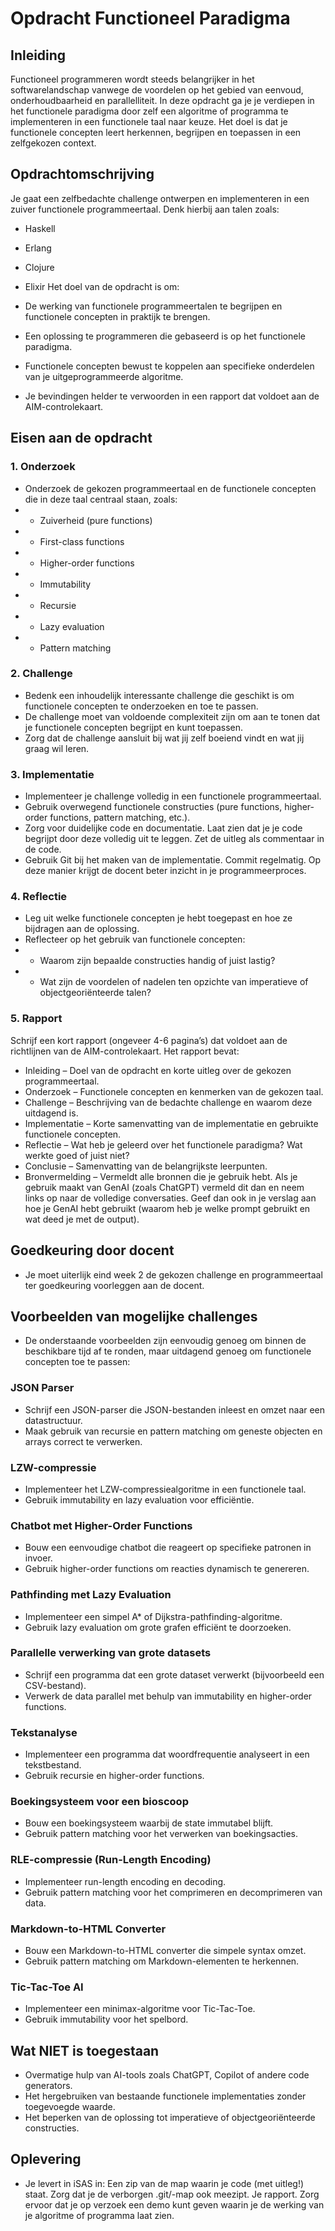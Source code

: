 # Opdracht Functioneel Paradigma
## Inleiding
Functioneel programmeren wordt steeds belangrijker in het softwarelandschap vanwege de voordelen op het gebied van eenvoud, onderhoudbaarheid en parallelliteit. In deze opdracht ga je je verdiepen in het functionele paradigma door zelf een algoritme of programma te implementeren in een functionele taal naar keuze. Het doel is dat je functionele concepten leert herkennen, begrijpen en toepassen in een zelfgekozen context.

## Opdrachtomschrijving
Je gaat een zelfbedachte challenge ontwerpen en implementeren in een zuiver functionele programmeertaal. Denk hierbij aan talen zoals:

- Haskell
- Erlang
- Clojure
- Elixir
Het doel van de opdracht is om:

- De werking van functionele programmeertalen te begrijpen en functionele concepten in praktijk te brengen.
- Een oplossing te programmeren die gebaseerd is op het functionele paradigma.
- Functionele concepten bewust te koppelen aan specifieke onderdelen van je uitgeprogrammeerde algoritme.
- Je bevindingen helder te verwoorden in een rapport dat voldoet aan de AIM-controlekaart.
## Eisen aan de opdracht
### 1. Onderzoek
- Onderzoek de gekozen programmeertaal en de functionele concepten die in deze taal centraal staan, zoals:
- - Zuiverheid (pure functions)
- - First-class functions
- - Higher-order functions
- - Immutability
- - Recursie
- - Lazy evaluation
- - Pattern matching
### 2. Challenge
- Bedenk een inhoudelijk interessante challenge die geschikt is om functionele concepten te onderzoeken en toe te passen.
- De challenge moet van voldoende complexiteit zijn om aan te tonen dat je functionele concepten begrijpt en kunt toepassen.
- Zorg dat de challenge aansluit bij wat jij zelf boeiend vindt en wat jij graag wil leren.
### 3. Implementatie
- Implementeer je challenge volledig in een functionele programmeertaal.
- Gebruik overwegend functionele constructies (pure functions, higher-order functions, pattern matching, etc.).
- Zorg voor duidelijke code en documentatie. Laat zien dat je je code begrijpt door deze volledig uit te leggen. Zet de uitleg als commentaar in de code.
- Gebruik Git bij het maken van de implementatie. Commit regelmatig. Op deze manier krijgt de docent beter inzicht in je programmeerproces.
### 4. Reflectie
- Leg uit welke functionele concepten je hebt toegepast en hoe ze bijdragen aan de oplossing.
- Reflecteer op het gebruik van functionele concepten:
- - Waarom zijn bepaalde constructies handig of juist lastig?
- -  Wat zijn de voordelen of nadelen ten opzichte van imperatieve of objectgeoriënteerde talen?
### 5. Rapport
Schrijf een kort rapport (ongeveer 4-6 pagina’s) dat voldoet aan de richtlijnen van de AIM-controlekaart. Het rapport bevat:

- Inleiding – Doel van de opdracht en korte uitleg over de gekozen programmeertaal.
- Onderzoek – Functionele concepten en kenmerken van de gekozen taal.
- Challenge – Beschrijving van de bedachte challenge en waarom deze uitdagend is.
- Implementatie – Korte samenvatting van de implementatie en gebruikte functionele concepten.
- Reflectie – Wat heb je geleerd over het functionele paradigma? Wat werkte goed of juist niet?
- Conclusie – Samenvatting van de belangrijkste leerpunten.
- Bronvermelding – Vermeldt alle bronnen die je gebruik hebt. Als je gebruik maakt van GenAI (zoals ChatGPT) vermeld dit dan en neem links op naar de volledige conversaties. Geef dan ook in je verslag aan hoe je GenAI hebt gebruikt (waarom heb je welke prompt gebruikt en wat deed je met de output).
## Goedkeuring door docent
- Je moet uiterlijk eind week 2 de gekozen challenge en programmeertaal ter goedkeuring voorleggen aan de docent.

## Voorbeelden van mogelijke challenges
- De onderstaande voorbeelden zijn eenvoudig genoeg om binnen de beschikbare tijd af te ronden, maar uitdagend genoeg om functionele concepten toe te passen:
### JSON Parser
- Schrijf een JSON-parser die JSON-bestanden inleest en omzet naar een datastructuur.
- Maak gebruik van recursie en pattern matching om geneste objecten en arrays correct te verwerken.
### LZW-compressie
- Implementeer het LZW-compressiealgoritme in een functionele taal.
- Gebruik immutability en lazy evaluation voor efficiëntie.
### Chatbot met Higher-Order Functions
- Bouw een eenvoudige chatbot die reageert op specifieke patronen in invoer.
- Gebruik higher-order functions om reacties dynamisch te genereren.
### Pathfinding met Lazy Evaluation
- Implementeer een simpel A* of Dijkstra-pathfinding-algoritme.
- Gebruik lazy evaluation om grote grafen efficiënt te doorzoeken.
### Parallelle verwerking van grote datasets
- Schrijf een programma dat een grote dataset verwerkt (bijvoorbeeld een CSV-bestand).
- Verwerk de data parallel met behulp van immutability en higher-order functions.
### Tekstanalyse
- Implementeer een programma dat woordfrequentie analyseert in een tekstbestand.
- Gebruik recursie en higher-order functions.
### Boekingsysteem voor een bioscoop
- Bouw een boekingsysteem waarbij de state immutabel blijft.
- Gebruik pattern matching voor het verwerken van boekingsacties.
### RLE-compressie (Run-Length Encoding)
- Implementeer run-length encoding en decoding.
- Gebruik pattern matching voor het comprimeren en decomprimeren van data.
### Markdown-to-HTML Converter
- Bouw een Markdown-to-HTML converter die simpele syntax omzet.
- Gebruik pattern matching om Markdown-elementen te herkennen.
### Tic-Tac-Toe AI
- Implementeer een minimax-algoritme voor Tic-Tac-Toe.
- Gebruik immutability voor het spelbord.
## Wat NIET is toegestaan
- Overmatige hulp van AI-tools zoals ChatGPT, Copilot of andere code generators.
- Het hergebruiken van bestaande functionele implementaties zonder toegevoegde waarde.
- Het beperken van de oplossing tot imperatieve of objectgeoriënteerde constructies.
## Oplevering
- Je levert in iSAS in:
Een zip van de map waarin je code (met uitleg!) staat. Zorg dat je de verborgen .git/-map ook meezipt.
Je rapport.
Zorg ervoor dat je op verzoek een demo kunt geven waarin je de werking van je algoritme of programma laat zien.
